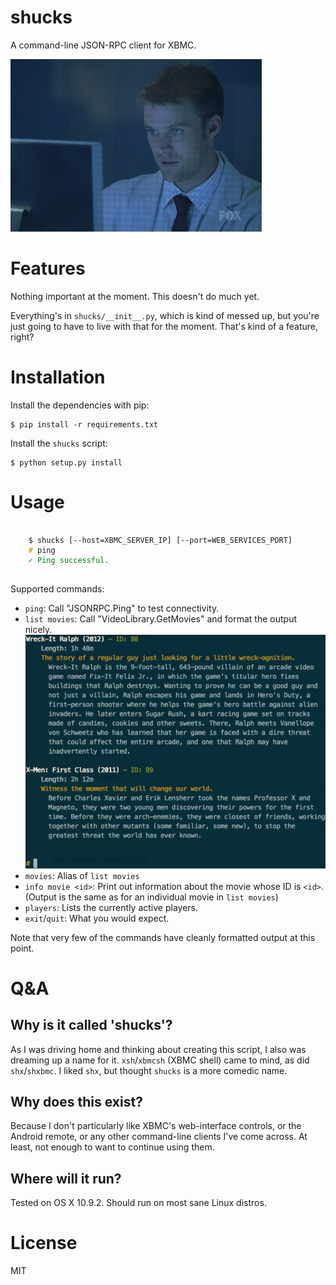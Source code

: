 shucks
======

A command-line JSON-RPC client for XBMC.

![Chase approves.](yay.gif)

Features
========

Nothing important at the moment. This doesn't do much yet.

Everything's in `shucks/__init__.py`, which is kind of messed up, but you're
just going to have to live with that for the moment. That's kind of a feature,
right?

Installation
============

Install the dependencies with pip:

    $ pip install -r requirements.txt

Install the `shucks` script:

    $ python setup.py install

Usage
=====

<pre>
    <code>
    $ shucks [--host=XBMC_SERVER_IP] [--port=WEB_SERVICES_PORT]
    <strong style="color: goldenrod">#</strong> ping
    <span style="color: green">&#10003; Ping successful.</span>
    </code>
</pre>

Supported commands:

*   `ping`: Call "JSONRPC.Ping" to test connectivity.
*   `list movies`: Call "VideoLibrary.GetMovies" and format the output nicely.
    ![Output of 'list movies' command](output-movies.png)
*   `movies`: Alias of `list movies`
*   `info movie <id>`: Print out information about the movie whose ID is
    `<id>`. (Output is the same as for an individual movie in `list movies`)
*   `players`: Lists the currently active players.
*   `exit`/`quit`: What you would expect.

Note that very few of the commands have cleanly formatted output at this point.

Q&A
===

## Why is it called 'shucks'?

As I was driving home and thinking about creating this script, I also was
dreaming up a name for it. `xsh`/`xbmcsh` (XBMC shell) came to mind, as did
`shx`/`shxbmc`. I liked `shx`, but thought `shucks` is a more comedic name.

## Why does this exist?

Because I don't particularly like XBMC's web-interface controls, or the Android
remote, or any other command-line clients I've come across. At least, not
enough to want to continue using them.

## Where will it run?

Tested on OS X 10.9.2. Should run on most sane Linux distros.

License
=======

MIT
